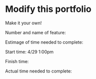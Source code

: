 # Modify this portfolio

Make it your own!

Number and name of feature:

Estimage of time needed to complete:

Start time: 4/29 1:00pm

Finish time:

Actual time needed to complete:
